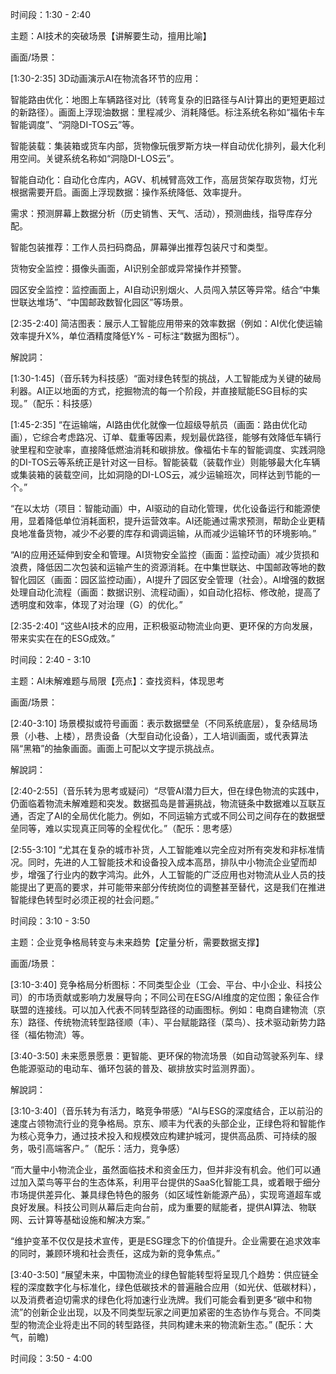 时间段：1:30 - 2:40

主题：AI技术的突破场景【讲解要生动，擅用比喻】

画面/场景：

[1:30-2:35] 3D动画演示AI在物流各环节的应用：

智能路由优化：地图上车辆路径对比（转弯复杂的旧路径与AI计算出的更短更超过的新路径）。画面上浮现油数据：里程减少、消耗降低。标注系统名称如“福佑卡车智能调度”、“洞隐DI-TOS云”等。

智能装载：集装箱或货车内部，货物像玩俄罗斯方块一样自动优化排列，最大化利用空间。关键系统名称如“洞隐DI-LOS云”。

智能自动化：自动化仓库内，AGV、机械臂高效工作，高层货架存取货物，灯光根据需要开启。画面上浮现数据：操作系统降低、效率提升。

需求：预测屏幕上数据分析（历史销售、天气、活动），预测曲线，指导库存分配。

智能包装推荐：工作人员扫码商品，屏幕弹出推荐包装尺寸和类型。

货物安全监控：摄像头画面，AI识别全部或异常操作并预警。

园区安全监控：监控画面上，AI自动识别烟火、人员闯入禁区等异常。结合“中集世联达堆场”、“中国邮政数智化园区”等场景。

[2:35-2:40] 简洁图表：展示人工智能应用带来的效率数据（例如：AI优化使运输效率提升X%，单位酒精度降低Y% - 可标注“数据为图标”）。

解說詞：

[1:30-1:45]（音乐转为科技感）“面对绿色转型的挑战，人工智能成为关键的破局利器。AI正以地面的方式，挖掘物流的每一个阶段，并直接赋能ESG目标的实现。”（配乐：科技感）

[1:45-2:35] “在运输端，AI路由优化就像一位超级导航员（画面：路由优化动画），它综合考虑路况、订单、载重等因素，规划最优路径，能够有效降低车辆行驶里程和空驶率，直接降低燃油消耗和碳排放。像福佑卡车的智能调度、实践洞隐的DI-TOS云等系统正是针对这一目标。智能装载（装载作业）则能够最大化车辆或集装箱的装载空间，比如洞隐的DI-LOS云，减少运输班次，同样达到节能的一个。”

“在以太坊（项目：智能动画）中，AI驱动的自动化管理，优化设备运行和能源使用，显着降低单位消耗面积，提升运营效率。AI还能通过需求预测，帮助企业更精良地准备货物，减少不必要的库存和调调运输，从而减少运输环节的环境影响。”

“AI的应用还延伸到安全和管理。AI货物安全监控（画面：监控动画）减少货损和浪费，降低因二次包装和运输产生的资源消耗。在中集世联达、中国邮政等地的数智化园区（画面：园区监控动画），AI提升了园区安全管理（社会）。AI增强的数据处理自动化流程（画面：数据识别、流程动画），如自动化招标、修改舱，提高了透明度和效率，体现了对治理（G）的优化。”

[2:35-2:40] “这些AI技术的应用，正积极驱动物流业向更、更环保的方向发展，带来实实在在的ESG成效。”

时间段：2:40 - 3:10

主题：AI未解难题与局限【亮点】：查找资料，体现思考

画面/场景：

[2:40-3:10] 场景模拟或符号画面：表示数据壁垒（不同系统底层），复杂结局场景（小巷、上楼），昂贵设备（大型自动化设备），工人培训画面，或代表算法隔“黑箱”的抽象画面。画面上可配以文字提示挑战点。

解說詞：

[2:40-2:55]（音乐转为思考或疑问）“尽管AI潜力巨大，但在绿色物流的实践中，仍面临着物流未解难题和突发。数据孤岛是普遍挑战，物流链条中数据难以互联互通，否定了AI的全局优化能力。例如，不同运输方式或不同公司之间存在的数据壁垒同等，难以实现真正同等的全程优化。”（配乐：思考感）

[2:55-3:10] “尤其在复杂的城市补货，人工智能难以完全应对所有突发和非标准情况。同时，先进的人工智能技术和设备投入成本高昂，排队中小物流企业望而却步，增强了行业内的数字鸿沟。此外，人工智能的广泛应用也对物流从业人员的技能提出了更高的要求，并可能带来部分传统岗位的调整甚至替代，这是我们在推进智能绿色转型时必须正视的社会问题。”

时间段：3:10 - 3:50

主题：企业竞争格局转变与未来趋势【定量分析，需要数据支撑】

画面/场景：

[3:10-3:40] 竞争格局分析图标：不同类型企业（工会、平台、中小企业、科技公司）的市场贡献或影响力发展导向；不同公司在ESG/AI维度的定位图；象征合作联盟的连接线。可以加入代表不同转型路径的动画图标。例如：电商自建物流（京东）路径、传统物流转型路径顺（丰）、平台赋能路径（菜鸟）、技术驱动新势力路径（福佑物流）等。

[3:40-3:50] 未来愿景愿景：更智能、更环保的物流场景（如自动驾驶系列车、绿色能源驱动的电动车、循环包装的普及、碳排放实时监测界面）。

解說詞：

[3:10-3:40]（音乐转为有活力，略竞争带感）“AI与ESG的深度结合，正以前沿的速度占领物流行业的竞争格局。京东、顺丰为代表的头部企业，正绿色将和智能作为核心竞争力，通过技术投入和规模效应构建护城河，提供高品质、可持续的服务，吸引高端客户。”（配乐：活力，竞争感）

“而大量中小物流企业，虽然面临技术和资金压力，但并非没有机会。他们可以通过加入菜鸟等平台的生态体系，利用平台提供的SaaS化智能工具，或着眼于细分市场提供差异化​​、兼具绿色特色的服务（如区域性新能源产品），实现弯道超车或良好发展。科技公司则从幕后走向台前，成为重要的赋能者，提供AI算法、物联网、云计算等基础设施和解决方案。”

“维护变革不仅仅是技术宣传，更是ESG理念下的价值提升。企业需要在追求效率的同时，兼顾环境和社会责任，这成为新的竞争焦点。”

[3:40-3:50] “展望未来，中国物流业的绿色智能转型将呈现几个趋势：供应链全程的深度数字化与标准化，绿色低碳技术的普遍融合应用（如光伏、低碳材料），以及消费者迫切需求的绿色化将加速行业洗牌。我们可能会看到更多“碳中和物流”的创新企业出现，以及不同类型玩家之间更加紧密的生态协作与竞合。不同类型的物流企业将走出不同的转型路径，共同构建未来的物流新生态。” (配乐：大气，前瞻)

时间段：3:50 - 4:00